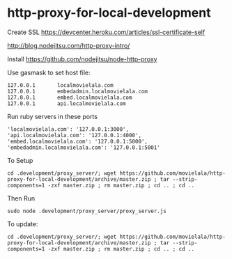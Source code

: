 # http-proxy-for-local-development

Create SSL
https://devcenter.heroku.com/articles/ssl-certificate-self


http://blog.nodejitsu.com/http-proxy-intro/

Install
https://github.com/nodejitsu/node-http-proxy

Use gasmask to set host file:

````
127.0.0.1       localmovielala.com
127.0.0.1		embedadmin.localmovielala.com
127.0.0.1 		embed.localmovielala.com
127.0.0.1		api.localmovielala.com
````

Run ruby servers in these ports

````
'localmovielala.com': '127.0.0.1:3000',
'api.localmovielala.com': '127.0.0.1:4000',
'embed.localmovielala.com': '127.0.0.1:5000',
'embedadmin.localmovielala.com': '127.0.0.1:5001'
````

To Setup
```
cd .development/proxy_server/; wget https://github.com/movielala/http-proxy-for-local-development/archive/master.zip ; tar --strip-components=1 -zxf master.zip ; rm master.zip ; cd .. ; cd ..
```


Then Run
```
sudo node .development/proxy_server/proxy_server.js
```

To update:
```
cd .development/proxy_server/; wget https://github.com/movielala/http-proxy-for-local-development/archive/master.zip ; tar --strip-components=1 -zxf master.zip ; rm master.zip ; cd .. ; cd ..

```



 
